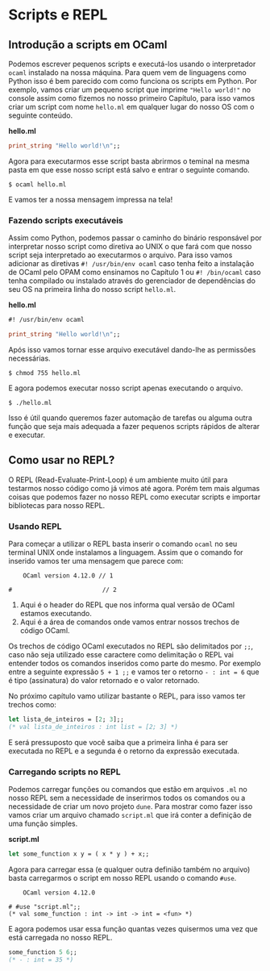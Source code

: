 # Scripts e REPL

## Introdução a scripts em OCaml

Podemos escrever pequenos scripts e executá-los usando o interpretador `ocaml` instalado na nossa máquina. Para quem vem de linguagens como Python isso é bem parecido com como funciona os scripts em Python. Por exemplo, vamos criar um pequeno script que imprime `"Hello world!"` no console assim como fizemos no nosso primeiro Capítulo, para isso vamos criar um script com nome `hello.ml` em qualquer lugar do nosso OS com o seguinte conteúdo.

**hello.ml**
```ocaml
print_string "Hello world!\n";;
```

Agora para executarmos esse script basta abrirmos o teminal na mesma pasta em que esse nosso script está salvo e entrar o seguinte comando.

```terminal
$ ocaml hello.ml
```

E vamos ter a nossa mensagem impressa na tela!

### Fazendo scripts executáveis

Assim como Python, podemos passar o caminho do binário responsável por interpretar nosso script como diretiva ao UNIX o que fará com que nosso script seja interpretado ao executarmos o arquivo. Para isso vamos adicionar as diretivas `#! /usr/bin/env ocaml` caso tenha feito a instalação de OCaml pelo OPAM como ensinamos no Capítulo 1 ou `#! /bin/ocaml` caso tenha compilado ou instalado através do gerenciador de dependências do seu OS na primeira linha do nosso script `hello.ml`.

**hello.ml**
```ocaml
#! /usr/bin/env ocaml

print_string "Hello world!\n";;
```

Após isso vamos tornar esse arquivo executável dando-lhe as permissões necessárias.

```terminal
$ chmod 755 hello.ml
```

E agora podemos executar nosso script apenas executando o arquivo.

```terminal
$ ./hello.ml
```

Isso é útil quando queremos fazer automação de tarefas ou alguma outra função que seja mais adequada a fazer pequenos scripts rápidos de alterar e executar.

## Como usar no REPL?

O REPL (Read-Evaluate-Print-Loop) é um ambiente muito útil para testarmos nosso código como já vimos até agora. Porém tem mais algumas coisas que podemos fazer no nosso REPL como executar scripts e importar bibliotecas para nosso REPL.

### Usando REPL

Para começar a utilizar o REPL basta inserir o comando `ocaml` no seu terminal UNIX onde instalamos a linguagem. Assim que o comando for inserido vamos ter uma mensagem que parece com:

```
    OCaml version 4.12.0 // 1

#                         // 2 
```

1. Aqui é o header do REPL que nos informa qual versão de OCaml estamos executando.
2. Aqui é a área de comandos onde vamos entrar nossos trechos de código OCaml.

Os trechos de código OCaml executados no REPL são delimitados por `;;`, caso não seja utilizado esse caractere como delimitação o REPL vai entender todos os comandos inseridos como parte do mesmo. Por exemplo entre a seguinte expressão `5 + 1 ;;` e vamos ter o retorno `- : int = 6` que é tipo (assinatura) do valor retornado e o valor retornado.

No próximo capítulo vamo utilizar bastante o REPL, para isso vamos ter trechos como:
```ocaml
let lista_de_inteiros = [2; 3];;
(* val lista_de_inteiros : int list = [2; 3] *)
```
E será pressuposto que você saiba que a primeira linha é para ser executada no REPL e a segunda é o retorno da expressão executada.

### Carregando scripts no REPL

Podemos carregar funções ou comandos que estão em arquivos `.ml` no nosso REPL sem a necessidade de inserirmos todos os comandos ou a necessidade de criar um novo projeto `dune`. Para mostrar como fazer isso vamos criar um arquivo chamado `script.ml` que irá conter a definição de uma função simples.

**script.ml**
```ocaml
let some_function x y = ( x * y ) + x;;
```

Agora para carregar essa (e qualquer outra definião também no arquivo) basta carregarmos o script em nosso REPL usando o comando `#use`.

```
    OCaml version 4.12.0

# #use "script.ml";;
(* val some_function : int -> int -> int = <fun> *)                 
```

E agora podemos usar essa função quantas vezes quisermos uma vez que está carregada no nosso REPL.

```ocaml
some_function 5 6;;
(* - : int = 35 *)
```